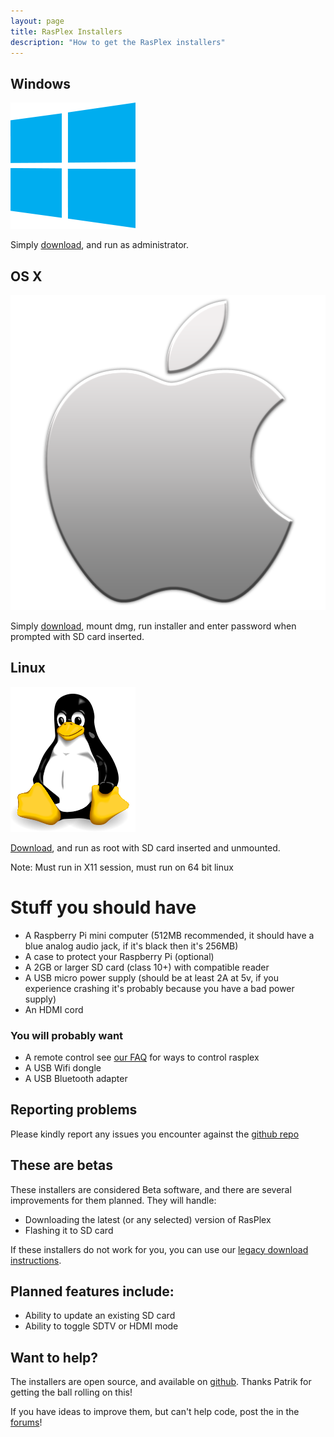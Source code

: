 ```yaml
---
layout: page 
title: RasPlex Installers
description: "How to get the RasPlex installers"
---
```

<div class="marketing">
  <div class="row-fluid">
    <div class="span4">
      <h2>Windows</h2>
      <a href="https://github.com/RasPlex/rasplex-installer/releases/download/0.7.0/GetRasplex.exe" target="_blank"><img class="oslogo" src="../images/200px-Windows_logo_-_2012.svg.png" alt="" /></a>
      <p>Simply <a href="https://github.com/RasPlex/rasplex-installer/releases/download/0.7.0/GetRasplex.exe" target="_blank">download</a>, and run as administrator.</p>
    </div>
    <div class="span4">
      <h2>OS X</h2>
      <a href="https://github.com/RasPlex/rasplex-installer/releases/download/0.7.0/GetRasplex.dmg" target="_blank"><img class="oslogo" src="../images/apple.png" alt="" /></a>
      <p>Simply <a href="https://github.com/RasPlex/rasplex-installer/releases/download/0.7.0/GetRasplex.dmg" target="_blank">download</a>, mount dmg, run installer and enter password when prompted with SD card inserted.</p>
    </div>
    <div class="span4">
      <h2>Linux</h2>
      <a href="https://github.com/RasPlex/rasplex-installer/releases/download/0.7.0/GetRasplex.bin" target="_blank"><img class="oslogo" src="../images/linux.png" alt="" /></a>
      <p><a href="https://github.com/RasPlex/rasplex-installer/releases/download/0.7.0/GetRasplex.bin" target="_blank">Download</a>, and run as root with SD card inserted and unmounted.</p>
      <p>Note: Must run in X11 session, must run on 64 bit linux</p>
    </div>
  </div>
</div>

# Stuff you should have

+ A Raspberry Pi mini computer (512MB recommended, it should have a blue analog audio jack, if it's black then it's 256MB)
+ A case to protect your Raspberry Pi (optional)
+ A 2GB or larger SD card (class 10+) with compatible reader
+ A USB micro power supply (should be at least 2A at 5v, if you experience crashing it's probably because you have a bad power supply)
+ An HDMI cord

### You will probably want

+ A remote control see [our FAQ](/docs/faq.html) for ways to control rasplex
+ A USB Wifi dongle
+ A USB Bluetooth adapter

## Reporting problems

Please kindly report any issues you encounter against the <a href="https://github.com/RasPlex/rasplex-installer/issues" target="_blank">github repo</a>

## These are betas

These installers are considered Beta software, and there are several improvements for them planned. They will handle:

+ Downloading the latest (or any selected) version of RasPlex
+ Flashing it to SD card

If these installers do not work for you, you can use our [legacy download instructions](/get-started/download-rasplex.html).

## Planned features include:

+ Ability to update an existing SD card
+ Ability to toggle SDTV or HDMI mode

## Want to help?

The installers are open source, and available on <a href="https://github.com/RasPlex/rasplex-installer" target="_blank">github</a>. Thanks Patrik for getting the ball rolling on this!

If you have ideas to improve them, but can't help code, post the in the <a href="https://forums.plex.tv/discussion/64326/rasplex-installers/p1/" target="_blank">forums</a>!
